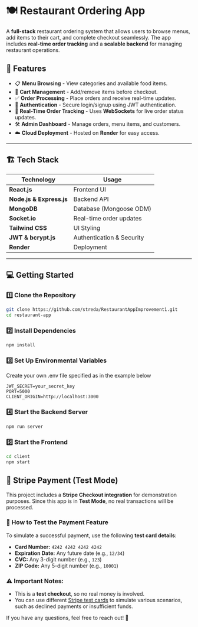 # 🍽️ Restaurant Ordering App

A **full-stack** restaurant ordering system that allows users to browse menus, add items to their cart, and complete checkout seamlessly. The app includes **real-time order tracking** and a **scalable backend** for managing restaurant operations.

## 🚀 Features

- 📋 **Menu Browsing** - View categories and available food items.
- 🛒 **Cart Management** - Add/remove items before checkout.
- ✅ **Order Processing** - Place orders and receive real-time updates.
- 🔐 **Authentication** - Secure login/signup using JWT authentication.
- 📡 **Real-Time Order Tracking** - Uses **WebSockets** for live order status updates.
- 🛠️ **Admin Dashboard** - Manage orders, menu items, and customers.
- ☁️ **Cloud Deployment** - Hosted on **Render** for easy access.

---

## 🏗️ **Tech Stack**
| **Technology** | **Usage** |
|--------------|----------------|
| **React.js** | Frontend UI |
| **Node.js & Express.js** | Backend API |
| **MongoDB** | Database (Mongoose ODM) |
| **Socket.io** | Real-time order updates |
| **Tailwind CSS** | UI Styling |
| **JWT & bcrypt.js** | Authentication & Security |
| **Render** | Deployment |

---

## 💻 **Getting Started**
### **1️⃣ Clone the Repository**
```bash
git clone https://github.com/streda/RestaurantAppImprovement1.git
cd restaurant-app
```


### 2️⃣ Install Dependencies

```bash
npm install
```

### 3️⃣ Set Up Environmental Variables
Create your own .env file specified as in the example below

```MONGO_URI=your_mongodb_connection_string
JWT_SECRET=your_secret_key
PORT=5000
CLIENT_ORIGIN=http://localhost:3000
```

### 4️⃣ Start the Backend Server

```bash
npm run server
```

### 5️⃣ Start the Frontend
```bash
cd client
npm start
```

## 🛒 Stripe Payment (Test Mode)

This project includes a **Stripe Checkout integration** for demonstration purposes. Since this app is in **Test Mode**, no real transactions will be processed.

### 🔹 How to Test the Payment Feature

To simulate a successful payment, use the following **test card details**:

- **Card Number:** `4242 4242 4242 4242`
- **Expiration Date:** Any future date (e.g., `12/34`)
- **CVC:** Any 3-digit number (e.g., `123`)
- **ZIP Code:** Any 5-digit number (e.g., `10001`)

### ⚠️ Important Notes:
- This is a **test checkout**, so no real money is involved.
- You can use different [Stripe test cards](https://stripe.com/docs/testing) to simulate various scenarios, such as declined payments or insufficient funds.

If you have any questions, feel free to reach out! 🚀